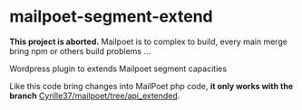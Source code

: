 # mailpoet-segment-extend

**This project is aborted.** Mailpoet is to complex to build, every main merge bring npm or others build problems ...

Wordpress plugin to extends Mailpoet segment capacities

Like this code bring changes into MailPoet php code, **it only works with the branch** [Cyrille37/mailpoet/tree/api_extended](https://github.com/Cyrille37/mailpoet/tree/api_extended).
